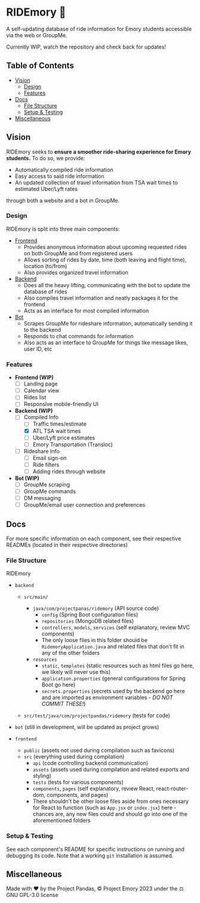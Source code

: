 # RIDEmory 🚙

A self-updating database of ride information for Emory students accessible via the web or GroupMe.

Currently WIP, watch the repository and check back for updates!

## Table of Contents

- [Vision](#vision)
  - [Design](#design)
  - [Features](#features)
- [Docs](#docs)
  - [File Structure](#file-structure)
  - [Setup & Testing](#setup-&-testing)
- [Miscellaneous](#miscellaneous)

## Vision

RIDEmory seeks to **ensure a smoother ride-sharing experience for Emory students.** To do so, we provide:

- Automatically compiled ride information
- Easy access to said ride information
- An updated collection of travel information from TSA wait times to estimated Uber/Lyft rates

through both a website and a bot in GroupMe.

### Design

RIDEmory is split into three main components:

- [Frontend](https://github.com/PROJECT-Emory-2023/RIDEmory/tree/main/frontend)
  - Provides anonymous information about upcoming requested rides on both GroupMe and from registered users
  - Allows sorting of rides by date, time (both leaving and flight time), location (to/from)
  - Also provides organized travel information
- [Backend](https://github.com/PROJECT-Emory-2023/RIDEmory/tree/main/backend)
  - Does all the heavy lifting, communicating with the bot to update the database of rides
  - Also compiles travel information and neatly packages it for the frontend
  - Acts as an interface for most compiled information
- [Bot](https://github.com/PROJECT-Emory-2023/RIDEmory/tree/main/bot)
  - Scrapes GroupMe for rideshare information, automatically sending it to the backend
  - Responds to chat commands for information
  - Also acts as an interface to GroupMe for things like message likes, user ID, etc

### Features

- **Frontend (WIP)**
  - [ ] Landing page
  - [ ] Calendar view
  - [ ] Rides list
  - [ ] Responsive mobile-friendly UI
- **Backend (WIP)**
  - [ ] Compiled Info
    - [ ] Traffic times/estimate
    - [x] ATL TSA wait times
    - [ ] Uber/Lyft price estimates
    - [ ] Emory Transportation (Transloc)
  - [ ] Rideshare Info
    - [ ] Email sign-on
    - [ ] Ride filters
    - [ ] Adding rides through website
- **Bot (WIP)**
  - [ ] GroupMe scraping
  - [ ] GroupMe commands
  - [ ] DM messaging
  - [ ] GroupMe/email user connection and preferences

## Docs

For more specific information on each component, see their respective READMEs (located in their respective directories)

### File Structure

RIDEmory

- `backend`

  - `src/main/`

    - `java/com/projectpanas/ridemory` (API source code)
      - `config` (Spring Boot configuration files)
      - `repositories` (MongoDB related files)
      - `controllers`, `models`, `services` (self explanatory, review MVC components)
      - The only loose files in this folder should be `RidemoryApplication.java` and related files that don't fit in any of the other folders
    - `resources`
      - `static`, `templates` (static resources such as html files go here, we likely will never use this)
      - `application.properties` (general configurations for Spring Boot go here)
      - `secrets.properties` (secrets used by the backend go here and are imported as environment variables - _DO NOT COMMIT THESE!_)

  - `src/test/java/com/projectpandas/ridemory` (tests for code)

- `bot` (still in development, will be updated as project grows)

- `frontend`
  - `public` (assets not used during compilation such as favicons)
  - `src` (everything used during compilation)
    - `api` (code controlling backend communication)
    - `assets` (assets used during compilation and related exports and styling)
    - `tests` (tests for various components)
    - `components`, `pages` (self explanatory, review React, react-router-dom, components, and pages)
    - There shouldn't be other loose files aside from ones necessary for React to function (such as `App.jsx` or `index.jsx`) here - chances are, any new files could and should go into one of the aforementioned folders

### Setup & Testing

See each component's README for specific instructions on running and debugging its code. Note that a working `git` installation is assumed.

## Miscellaneous

Made with ❤️ by the Project Pandas, ©️ Project Emory 2023 under the ⚖️ GNU GPL-3.0 license
